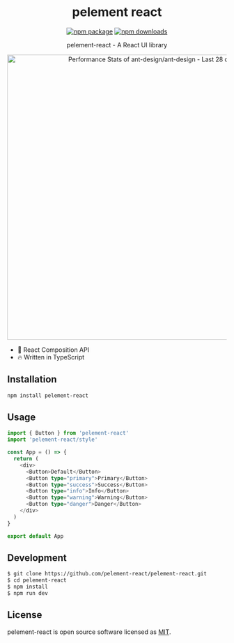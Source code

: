 <h1 align="center">
pelement react
</h1>

<div align="center">

[![npm package](https://img.shields.io/npm/v/pelement-react.svg)](https://www.npmjs.com/package/pelement-react) [![npm downloads](http://img.shields.io/npm/dm/pelement-react.svg)](https://npmcharts.com/compare/pelement-react?minimal=true)

pelement-react - A React UI library

<a href="https://next.ossinsight.io/widgets/official/compose-last-28-days-stats?repo_id=732267352" target="_blank" style="display: block" align="center">
  <picture>
    <source media="(prefers-color-scheme: dark)" srcset="https://next.ossinsight.io/widgets/official/compose-last-28-days-stats/thumbnail.png?repo_id=732267352&image_size=auto&color_scheme=dark" width="655" height="auto">
    <img alt="Performance Stats of ant-design/ant-design - Last 28 days" src="https://next.ossinsight.io/widgets/official/compose-last-28-days-stats/thumbnail.png?repo_id=732267352&image_size=auto&color_scheme=light" width="655" height="auto">
  </picture>
</a>

</div>

- 💪 React Composition API
- 🔥 Written in TypeScript

## Installation

```bash
npm install pelement-react
```

## Usage


```typescript
import { Button } from 'pelement-react'
import 'pelement-react/style'

const App = () => {
  return (
    <div>
      <Button>Default</Button>
      <Button type="primary">Primary</Button>
      <Button type="success">Success</Button>
      <Button type="info">Info</Button>
      <Button type="warning">Warning</Button>
      <Button type="danger">Danger</Button>
    </div>
  )
}

export default App
```


## Development

```bash
$ git clone https://github.com/pelement-react/pelement-react.git
$ cd pelement-react
$ npm install
$ npm run dev
```

## License

pelement-react is open source software licensed as [MIT](https://github.com/pelement-react/pelement-react/blob/master/LICENSE).
